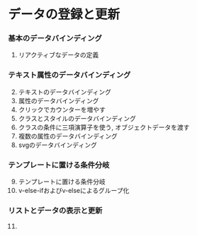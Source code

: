# データの登録と更新

### 基本のデータバインディング
1. リアクティブなデータの定義
### テキスト属性のデータバインディング
2. テキストのデータバインディング
3. 属性のデータバインディング
4. クリックでカウンターを増やす
5. クラスとスタイルのデータバインディング
6. クラスの条件に三項演算子を使う, オブジェクトデータを渡す
7. 複数の属性のデータバインディング
8. svgのデータバインディング
### テンプレートに置ける条件分岐
9. テンプレートに置ける条件分岐
10. v-else-ifおよびv-elseによるグループ化
### リストとデータの表示と更新
11. 
